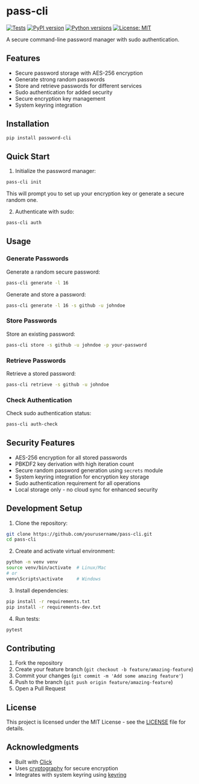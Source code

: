 # pass-cli

[![Tests](https://github.com/umuttopalak/pass-cli/actions/workflows/test.yml/badge.svg)](https://github.com/umuttopalak/pass-cli/actions/workflows/test.yml)
[![PyPI version](https://badge.fury.io/py/password-cli.svg)](https://badge.fury.io/py/password-cli)
[![Python versions](https://img.shields.io/pypi/pyversions/password-cli.svg)](https://pypi.org/project/password-cli/)
[![License: MIT](https://img.shields.io/badge/License-MIT-yellow.svg)](https://opensource.org/licenses/MIT)

A secure command-line password manager with sudo authentication.

## Features

- Secure password storage with AES-256 encryption
- Generate strong random passwords
- Store and retrieve passwords for different services
- Sudo authentication for added security
- Secure encryption key management
- System keyring integration

## Installation

```bash
pip install password-cli
```

## Quick Start

1. Initialize the password manager:
```bash
pass-cli init
```
This will prompt you to set up your encryption key or generate a secure random one.

2. Authenticate with sudo:
```bash
pass-cli auth
```

## Usage

### Generate Passwords

Generate a random secure password:
```bash
pass-cli generate -l 16
```

Generate and store a password:
```bash
pass-cli generate -l 16 -s github -u johndoe
```

### Store Passwords

Store an existing password:
```bash
pass-cli store -s github -u johndoe -p your-password
```

### Retrieve Passwords

Retrieve a stored password:
```bash
pass-cli retrieve -s github -u johndoe
```

### Check Authentication

Check sudo authentication status:
```bash
pass-cli auth-check
```

## Security Features

- AES-256 encryption for all stored passwords
- PBKDF2 key derivation with high iteration count
- Secure random password generation using `secrets` module
- System keyring integration for encryption key storage
- Sudo authentication requirement for all operations
- Local storage only - no cloud sync for enhanced security

## Development Setup

1. Clone the repository:
```bash
git clone https://github.com/yourusername/pass-cli.git
cd pass-cli
```

2. Create and activate virtual environment:
```bash
python -m venv venv
source venv/bin/activate  # Linux/Mac
# or
venv\Scripts\activate     # Windows
```

3. Install dependencies:
```bash
pip install -r requirements.txt
pip install -r requirements-dev.txt
```

4. Run tests:
```bash
pytest
```

## Contributing

1. Fork the repository
2. Create your feature branch (`git checkout -b feature/amazing-feature`)
3. Commit your changes (`git commit -m 'Add some amazing feature'`)
4. Push to the branch (`git push origin feature/amazing-feature`)
5. Open a Pull Request

## License

This project is licensed under the MIT License - see the [LICENSE](LICENSE) file for details.

## Acknowledgments

- Built with [Click](https://click.palletsprojects.com/)
- Uses [cryptography](https://cryptography.io/) for secure encryption
- Integrates with system keyring using [keyring](https://pypi.org/project/keyring/)